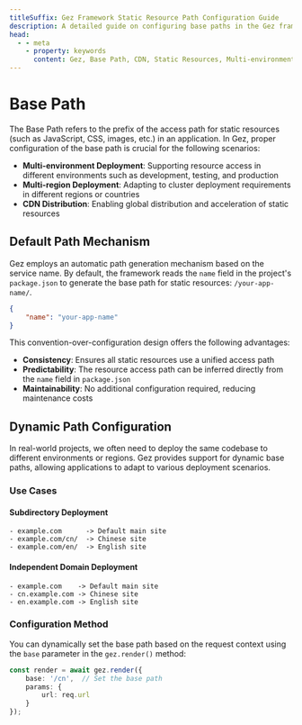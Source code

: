 ```yaml
---
titleSuffix: Gez Framework Static Resource Path Configuration Guide
description: A detailed guide on configuring base paths in the Gez framework, including multi-environment deployment, CDN distribution, and resource access path settings, helping developers achieve flexible static resource management.
head:
  - - meta
    - property: keywords
      content: Gez, Base Path, CDN, Static Resources, Multi-environment Deployment, Resource Management
---
```


# Base Path

The Base Path refers to the prefix of the access path for static resources (such as JavaScript, CSS, images, etc.) in an application. In Gez, proper configuration of the base path is crucial for the following scenarios:

- **Multi-environment Deployment**: Supporting resource access in different environments such as development, testing, and production
- **Multi-region Deployment**: Adapting to cluster deployment requirements in different regions or countries
- **CDN Distribution**: Enabling global distribution and acceleration of static resources

## Default Path Mechanism

Gez employs an automatic path generation mechanism based on the service name. By default, the framework reads the `name` field in the project's `package.json` to generate the base path for static resources: `/your-app-name/`.

```json title="package.json"
{
    "name": "your-app-name"
}
```

This convention-over-configuration design offers the following advantages:

- **Consistency**: Ensures all static resources use a unified access path
- **Predictability**: The resource access path can be inferred directly from the `name` field in `package.json`
- **Maintainability**: No additional configuration required, reducing maintenance costs

## Dynamic Path Configuration

In real-world projects, we often need to deploy the same codebase to different environments or regions. Gez provides support for dynamic base paths, allowing applications to adapt to various deployment scenarios.

### Use Cases

#### Subdirectory Deployment
```
- example.com      -> Default main site
- example.com/cn/  -> Chinese site
- example.com/en/  -> English site
```

#### Independent Domain Deployment
```
- example.com    -> Default main site
- cn.example.com -> Chinese site
- en.example.com -> English site
```

### Configuration Method

You can dynamically set the base path based on the request context using the `base` parameter in the `gez.render()` method:

```ts
const render = await gez.render({
    base: '/cn',  // Set the base path
    params: {
        url: req.url
    }
});
```